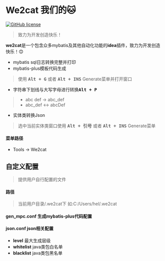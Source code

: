 # We2cat 我们的🐱
[![GitHub license](https://img.shields.io/github/license/ErosHel/we2cat)](https://github.com/ErosHel/we2cat/blob/master/LICENSE)
> 致力为开发创造快乐！
<!-- Plugin description -->
**we2cat**是一个包含众多mybatis及其他自动化功能的**idea**插件，致力为开发创造快乐！😊
- mybatis sql日志转换完整并打印
- mybatis-plus模板代码生成
> 使用 <kbd>**Alt + G**</kbd> 或者 <kbd>**Alt + INS**</kbd> Generate菜单并打开窗口  
- 字符串下划线与大写字母进行转换<kbd>**Alt + P**</kbd>
>- abc def -> abc_def
>- abc_def <-> abcDef
- 实体类转换Json
> 选中当前实体类窗口使用 <kbd>**Alt + 引号**</kbd> 或者 <kbd>**Alt + INS**</kbd> Generate菜单

#### 菜单路径
- Tools -> We2cat

## 自定义配置
> 提供用户自行配置的文件

#### 路径
> 当前用户目录/.we2cat下 如:C:/Users/hel/.we2cat

#### gen_mpc.conf 生成mybatis-plus代码配置

#### json.conf json相关配置
- **level** 最大生成层级
- **whitelist** java类包白名单
- **blacklist** java类包黑名单
<!-- Plugin description end -->